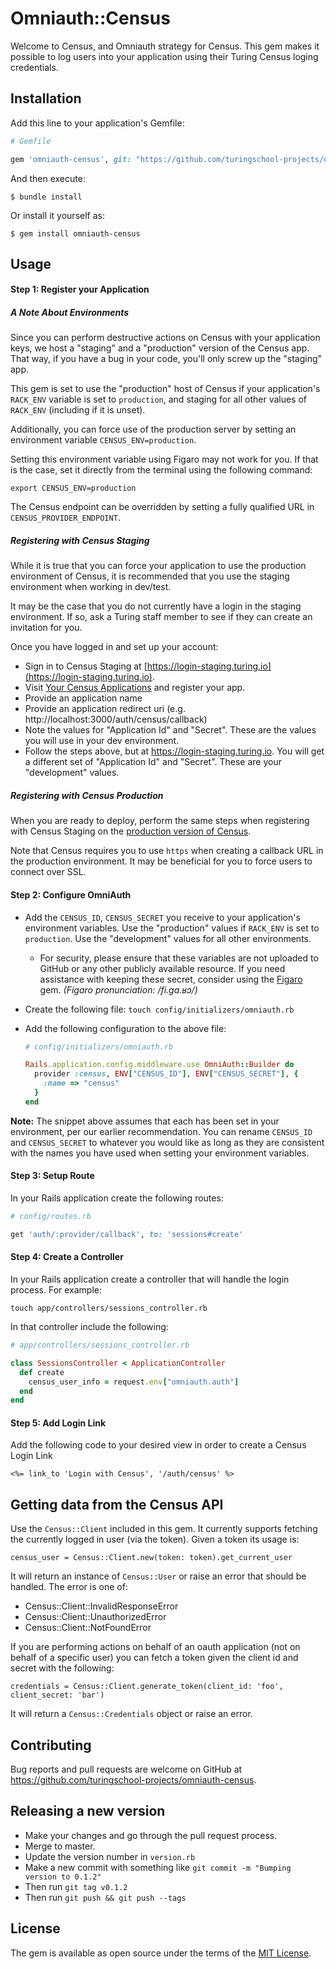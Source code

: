# Omniauth::Census

Welcome to Census, and Omniauth strategy for Census. This gem makes it possible
to log users into your application using their Turing Census loging
credentials.

## Installation

Add this line to your application's Gemfile:

```ruby
# Gemfile

gem 'omniauth-census', git: "https://github.com/turingschool-projects/omniauth-census"
```

And then execute:

    $ bundle install

Or install it yourself as:

    $ gem install omniauth-census

## Usage

#### Step 1: Register your Application

##### A Note About Environments

Since you can perform destructive actions on Census with your application keys,
we host a "staging" and a "production" version of the Census app. That way, if
you have a bug in your code, you'll only screw up the "staging" app.

This gem is set to use the "production" host of Census if your application's
`RACK_ENV` variable is set to `production`, and staging for all other values of
`RACK_ENV` (including if it is unset).

Additionally, you can force use of the production server by setting an
environment variable `CENSUS_ENV=production`.

Setting this environment variable using Figaro may not work for you. If that is the case, set it directly from the terminal using the following command:

```
export CENSUS_ENV=production
```

The Census endpoint can be overridden by setting a fully qualified URL in
`CENSUS_PROVIDER_ENDPOINT`.

##### Registering with Census Staging

While it is true that you can force your application to use the production environment of Census, it is recommended that you use the staging environment when working in dev/test.

It may be the case that you do not currently have a login in the staging environment. If so, ask a Turing staff member to see if they can create an invitation for you.

Once you have logged in and set up your account:

* Sign in to Census Staging at [https://login-staging.turing.io](https://login-staging.turing.io).
* Visit [Your Census Applications](https://login-staging.turing.io/oauth/applications) and register your app.
* Provide an application name
* Provide an application redirect uri (e.g. http://localhost:3000/auth/census/callback)
* Note the values for "Application Id" and "Secret". These are the values you will use in your dev environment.
* Follow the steps above, but at <https://login-staging.turing.io>. You will
  get a different set of "Application Id" and "Secret". These are your
  "development" values.

##### Registering with Census Production

When you are ready to deploy, perform the same steps when registering with Census Staging on the [production version of Census](https://login.turing.io).

Note that Census requires you to use `https` when creating a callback URL in the production environment. It may be beneficial for you to force users to connect over SSL.

#### Step 2: Configure OmniAuth

*   Add the `CENSUS_ID`, `CENSUS_SECRET` you receive to your application's environment variables. Use the "production" values if `RACK_ENV` is set to `production`. Use the "development" values for all other environments.
    *   For security, please ensure that these variables are not uploaded to GitHub or any other publicly available resource. If you need assistance with keeping these secret, consider using the [Figaro](https://github.com/laserlemon/figaro) gem. _(Figaro pronunciation: /fi.ɡa.ʁɔ/)_

*   Create the following file:
    `touch config/initializers/omniauth.rb`

*   Add the following configuration to the above file:
    ```ruby
    # config/initializers/omniauth.rb

    Rails.application.config.middleware.use OmniAuth::Builder do
      provider :census, ENV["CENSUS_ID"], ENV["CENSUS_SECRET"], {
        :name => "census"
      }
    end
    ```

**Note:** The snippet above assumes that each has been set in your environment, per our earlier recommendation. You can rename `CENSUS_ID` and `CENSUS_SECRET` to whatever you would like as long as they are consistent with the names you have used when setting your environment variables.

#### Step 3: Setup Route

In your Rails application create the following routes:
```ruby
# config/routes.rb

get 'auth/:provider/callback', to: 'sessions#create'
```

#### Step 4: Create a Controller

In your Rails application create a controller that will handle the login process. For example:

`touch app/controllers/sessions_controller.rb`

In that controller include the following:

```ruby
# app/controllers/sessions_controller.rb

class SessionsController < ApplicationController
  def create
    census_user_info = request.env["omniauth.auth"]
  end
end
```

#### Step 5: Add Login Link

Add the following code to your desired view in order to create a Census Login
Link

`<%= link_to 'Login with Census', '/auth/census' %>`

## Getting data from the Census API

Use the `Census::Client` included in this gem. It currently supports fetching
the currently logged in user (via the token). Given a token its usage is:

`census_user = Census::Client.new(token: token).get_current_user`

It will return an instance of `Census::User` or raise an error that
should be handled. The error is one of:
  * Census::Client::InvalidResponseError
  * Census::Client::UnauthorizedError
  * Census::Client::NotFoundError

If you are performing actions on behalf of an oauth application (not on behalf
of a specific user) you can fetch a token given the client id and secret with
the following:

```
credentials = Census::Client.generate_token(client_id: 'foo', client_secret: 'bar')
```

It will return a `Census::Credentials` object or raise an error.

## Contributing

Bug reports and pull requests are welcome on GitHub at
https://github.com/turingschool-projects/omniauth-census.

## Releasing a new version

* Make your changes and go through the pull request process.
* Merge to master.
* Update the version number in `version.rb`
* Make a new commit with something like `git commit -m "Bumping version to 0.1.2"`
* Then run `git tag v0.1.2`
* Then run `git push && git push --tags`

## License

The gem is available as open source under the terms of the [MIT
License](http://opensource.org/licenses/MIT).
